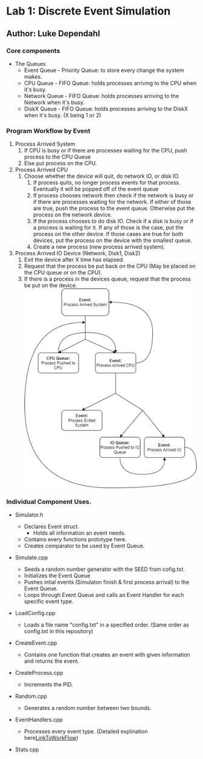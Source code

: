 # Lab 1: Discrete Event Simulation
## Author: Luke Dependahl

### Core components
*  The Queues
   *  Event Queue - Priority Queue: to store every change the system makes.
   *  CPU Queue - FIFO Queue: holds processes arriving to the CPU when it's busy.
   *  Network Queue - FIFO Queue: holds processes arriving to the Network when it's busy.
   *  DiskX Queue - FIFO Queue: holds processes arriving to the DiskX when it's busy. (X being 1 or 2)

### Program Workflow by Event
1. Process Arrived System
   1. If CPU is busy or if there are processes waiting for the CPU, push process to the CPU Queue
   2. Else put process on the CPU.
2. Process Arrived CPU
   1. Choose whether the device will quit, do network IO, or disk IO.
      1. If process quits, no longer process events for that process. Eventually it will be popped off of the event queue
      2. If process chooses network then check if the network is busy or if there are processes waiting for the network. If either of those are true, push the process to the event queue. Otherwise put the process on the network device.
      3. If the process chooses to do disk IO. Check if a disk is busy or if a process is waiting for it. If any of those is the case, put the process on the other device. If those cases are true for both devices, put the process on the device with the smallest queue.
      4. Create a new process (new process arrived system).
3. Process Arrived IO Device (Network, Disk1, Disk2)
   1. Exit the device after X time has elapsed.
   2. Request that the process be put back on the CPU (May be placed on the CPU queue or on the CPU).
   3. If there is a process in the devices queue, request that the process be put on the device.
![Basic-Disagram](general-workflow.png)


### Individual Component Uses.
*  Simulator.h
   *  Declares Event struct.
      *  Holds all information an event needs.
   *  Contains every functions prototype here.
   *  Creates comparator to be used by Event Queue.

*  Simulate.cpp
   *  Seeds a random number generator with the SEED from cofig.txt.
   *  Initializes the Event Queue
   *  Pushes intial events (Simulaton finish & first process arrival) to the Event Queue.
   *  Loops through Event Queue and calls an Event Handler for each specific event type.

*  LoadConfig.cpp
   *  Loads a file name "config.txt" in a specified order. (Same order as config.txt in this repository)

*  CreateEvent.cpp
   *  Contains one function that creates an event with given information and returns the event.
  
*  CreateProcess.cpp
   *  Increments the PID.

*  Random.cpp
   *  Generates a random number between two bounds.

*  EventHandlers.cpp
   *  Processes every event type. (Detailed explination here[LinkToWorkFlow](#Program-Workflow-by-Event))
*  Stats.cpp

